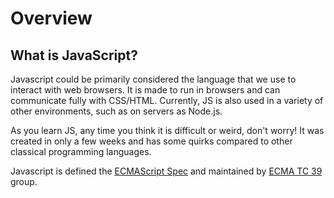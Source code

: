 # Overview

## What is JavaScript?

Javascript could be primarily considered the language that we use to interact with web browsers. It is made to run in browsers and can communicate fully with CSS/HTML. Currently, JS is also used in a variety of other environments, such as on servers as Node.js.

As you learn JS, any time you think it is difficult or weird, don't worry! It was created in only a few weeks and has some quirks compared to other classical programming languages.

Javascript is defined the [ECMAScript Spec](https://tc39.es/ecma262/) and maintained by [ECMA TC 39](https://github.com/tc39) group.

